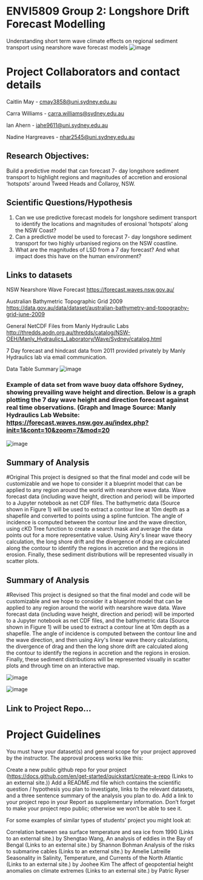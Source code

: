 # ENVI5809 Group 2: Longshore Drift Forecast Modelling
Understanding short term wave climate effects on regional sediment transport using nearshore wave forecast models
![image](https://user-images.githubusercontent.com/90363570/134794322-d775cbea-823a-4597-880e-e816046e7241.png)

# Project Collaborators and contact details

Caitlin May - cmay3858@uni.sydney.edu.au

Carra Williams - carra.williams@sydney.edu.au 

Ian Ahern - iahe9611@uni.sydney.edu.au

Nadine Hargreaves - nhar2545@uni.sydney.edu.au


## Research Objectives:

Build a predictive model that can forecast 7- day longshore sediment transport to highlight regions and magnitudes of accretion and erosional ‘hotspots’ around Tweed Heads and Collaroy, NSW.



## Scientific Questions/Hypothesis

1. Can we use predictive forecast models for longshore sediment transport to identify the locations and magnitudes of erosional ‘hotspots’ along the NSW Coast?
2. Can a predictive model be used to forecast 7- day longshore sediment transport for two highly urbanised regions on the NSW coastline. 
3. What are the magnitudes of LSD from a 7 day forecast? And what impact does this have on the human environment?


## Links to datasets

NSW Nearshore Wave Forecast 
https://forecast.waves.nsw.gov.au/ 

Australian Bathymetric Topographic Grid 2009 
https://data.gov.au/data/dataset/australian-bathymetry-and-topography-grid-june-2009

General NetCDF Files from Manly Hydraulic Labs
http://thredds.aodn.org.au/thredds/catalog/NSW-OEH/Manly_Hydraulics_Laboratory/Wave/Sydney/catalog.html

7 Day forecast and hindcast data from 2011 provided privately by Manly Hydraulics lab via email communication.

Data Table Summary
![image](https://user-images.githubusercontent.com/90363570/134794416-55b121e1-8051-4668-869b-4a2d0e74d263.png)

### Example of data set from wave buoy data offshore Sydney, showing prevailing wave height and direction. Below is a graph plotting the 7 day wave height and direction forecast against real time observations. (Graph and Image Source: Manly Hydraulics Lab Website: https://forecast.waves.nsw.gov.au/index.php?init=1&cont=10&zoom=7&mod=20
![image](https://user-images.githubusercontent.com/90363570/134794932-6ffcdebc-61ae-4192-8792-7474362d6b34.png)






## Summary of Analysis
#Original
This project is designed so that the final model and code will be customizable and we hope to consider it a blueprint model that can be applied to any region around the world with nearshore wave data. 
Wave forecast data (including wave height, direction and period) will be imported to a Jupyter notebook as net CDF files. 
The bathymetric data (Source shown in Figure 1) will be used to extract a contour line at 10m depth as a shapefile and converted to points using a spline funtcion.
The angle of incidence is computed between the contour line and the wave direction, using cKD Tree function to create a search mask and average the data points out for a more representative value. 
Using Airy's linear wave theory calculation, the long shore drift and the divergence of drag are calculated along the contour to identify the regions in accretion and the regions in erosion. 
Finally, these sediment distributions will be represented visually in scatter plots.

## Summary of Analysis
#Revised
This project is designed so that the final model and code will be customizable and we hope to consider it a blueprint model that can be applied to any region around the world with nearshore wave data. 
Wave forecast data (including wave height, direction and period) will be imported to a Jupyter notebook as net CDF files, and the bathymetric data (Source shown in Figure 1) will be used to extract a contour line at 10m depth as a shapefile.
The angle of incidence is computed between the contour line and the wave direction, and then using Airy's linear wave theory calculations, the divergence of drag and then the long shore drift are calculated along the contour to identify the regions in accretion and the regions in erosion. 
Finally, these sediment distributions will be represented visually in scatter plots and through time on an interactive map.

![image](https://user-images.githubusercontent.com/90363570/134795135-59dfae34-283c-43ac-bbd1-81fd15c67e2d.png)

![image](https://user-images.githubusercontent.com/90363570/134794969-b53fc805-801d-472b-a5dd-78beb50b2f10.png)


## Link to Project Repo...





# Project Guidelines
You must have your dataset(s) and general scope for your project approved by the instructor. The approval process works like this:

Create a new public github repo for your project (https://docs.github.com/en/get-started/quickstart/create-a-repo (Links to an external site.))
Add a README.md file which contains the scientific question / hypothesis you plan to investigate, links to the relevant datasets, and a three sentence summary of the analysis you plan to do.
Add a link to your project repo in your Report as supplementary information.
Don’t forget to make your project repo public; otherwise we won’t be able to see it.

For some examples of similar types of students' project you might look at:

Correlation between sea surface temperature and sea ice from 1990 (Links to an external site.) by Shengtao Wang,
An analysis of eddies in the Bay of Bengal (Links to an external site.) by Shannon Bohman 
Analysis of the risks to submarine cables (Links to an external site.) by Amelie Latreille 
Seasonality in Salinity, Temperature, and Currents of the North Atlantic (Links to an external site.) by Joohee Kim 
The affect of geopotential height anomalies on climate extremes (Links to an external site.) by Patric Ryser 
